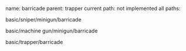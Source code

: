 name: barricade
parent: trapper
current path: not implemented
all paths:

  basic/sniper/minigun/barricade

  basic/machine gun/minigun/barricade

  basic/trapper/barricade
